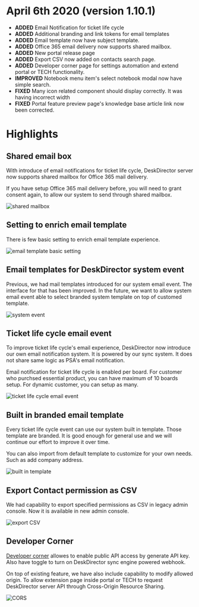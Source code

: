 # April 6th 2020 (version 1.10.1)

- **ADDED** Email Notification for ticket life cycle
- **ADDED** Additional branding and link tokens for email templates
- **ADDED** Email template now have subject template.
- **ADDED** Office 365 email delivery now supports shared mailbox.
- **ADDED** New portal release page
- **ADDED** Export CSV now added on contacts search page.
- **ADDED** Developer corner page for settings automation and extend portal or TECH functionality.
- **IMPROVED** Notebook menu item's select notebook modal now have simple search.
- **FIXED** Many icon related component should display correctly. It was having incorrect width
- **FIXED** Portal feature preview page's knowledge base article link now been corrected.


# Highlights

## Shared email box
With introduce of email notifications for ticket life cycle, DeskDirector server now supports shared mailbox for Office 365 mail delivery.

If you have setup Office 365 mail delivery before, you will need to grant consent again, to allow our system to send through shared mailbox.

![shared mailbox](https://user-images.githubusercontent.com/1712143/78085001-28277b00-7416-11ea-995c-bab9b31a8c43.png)

## Setting to enrich email template
There is few basic setting to enrich email template experience.

![email template basic setting](https://user-images.githubusercontent.com/1712143/78084936-fca49080-7415-11ea-90a2-8f59bae70234.png)

## Email templates for DeskDirector system event
Previous, we had mail templates introduced for our system email event. The interface for that has been improved. In the future, we want to allow system email event able to select branded system template on top of customed template.

![system event](https://user-images.githubusercontent.com/1712143/78084948-03cb9e80-7416-11ea-9d4e-5432558db872.png)

## Ticket life cycle email event
To improve ticket life cycle's email experience, DeskDirector now introduce our own email notification system. It is powered by our sync system. It does not share same logic as PSA's email notification.

Email notification for ticket life cycle is enabled per board. For customer who purchsed essential product, you can have maximum of 10 boards setup. For dynamic customer, you can setup as many.

![ticket life cycle email event](https://user-images.githubusercontent.com/1712143/78084977-13e37e00-7416-11ea-8907-45654c47bcca.png)

## Built in branded email template
Every ticket life cycle event can use our system built in template. Those template are branded. It is good enough for general use and we will continue our effort to improve it over time.

You can also import from default template to customize for your own needs. Such as add company address.

![built in template](https://user-images.githubusercontent.com/1712143/78086026-2f03bd00-7419-11ea-9748-ab1d77bbedbe.png)

## Export Contact permission as CSV
We had capability to export specified permissions as CSV in legacy admin console. Now it is available in new admin console.

![export CSV](https://user-images.githubusercontent.com/1712143/78522772-97400d80-7822-11ea-88a0-f00a9a3d6c95.png)

## Developer Corner
[Developer corner](/advanced/developer-corner) allowes to enable public API access by generate API key. Also have toggle to turn on DeskDirector sync engine powered webhook.

On top of existing feature, we have also include capability to modify allowed origin. To allow extension page inside portal or TECH to request DeskDirector server API through Cross-Origin Resource Sharing.

![CORS](https://user-images.githubusercontent.com/1712143/78522834-c6ef1580-7822-11ea-8e97-ca7a0f1377c4.png)
